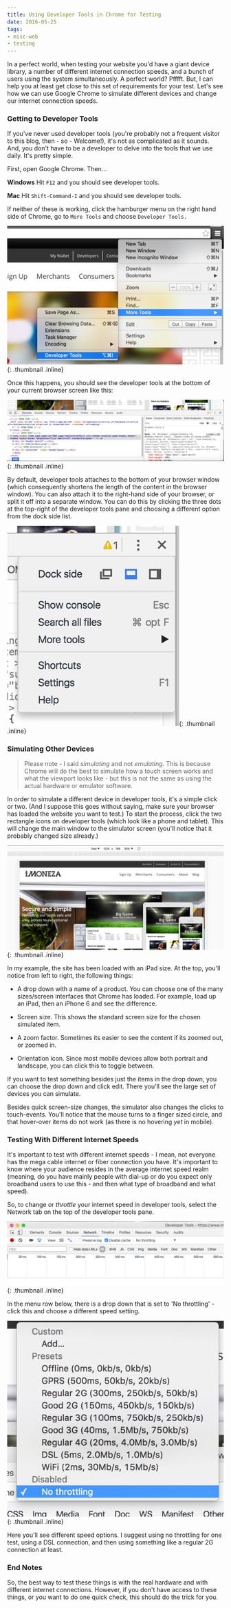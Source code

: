 ```yaml
---
title: Using Developer Tools in Chrome for Testing
date: 2016-05-25
tags:
- misc-web
- testing
---
```

In a perfect world, when testing your website you'd have a giant device library, a number of different internet connection speeds,
and a bunch of users using the system simultaneously.  A perfect world?  Pfffft.  But, I can help you at least get close
to this set of requirements for your test.  Let's see how we can use Google Chrome to simulate different devices and change
our internet connection speeds.

<!--more-->

### Getting to Developer Tools

If you've never used developer tools (you're probably not a frequent visitor to this blog, then - so - Welcome!), it's not as 
complicated as it sounds.  And, you don't have to be a developer to delve into the tools that we use daily.  It's pretty simple.

First, open Google Chrome.  Then...

**Windows** Hit `F12` and you should see developer tools.

**Mac** Hit `Shift-Command-I` and you should see developer tools.

If neither of these is working, click the hamburger menu on the right hand side of Chrome, go to `More Tools` and choose `Developer Tools.`

[![Menu Option](/uploads/2016/developer-tools-testing-1.jpg)](/uploads/2016/developer-tools-testing-1.jpg){: .thumbnail .inline}

Once this happens, you should see the developer tools at the bottom of your current browser screen like this:

[![Developer Tools](/uploads/2016/developer-tools-testing-2.jpg)](/uploads/2016/developer-tools-testing-2.jpg){: .thumbnail .inline}

By default, developer tools attaches to the bottom of your browser window (which consequently shortens the length of the content in the browser window).  You can also
attach it to the right-hand side of your browser, or split it off into a separate window.  You can do this by clicking the 
three dots at the top-right of the developer tools pane and choosing a different option from the dock side list.

[![Pane options](/uploads/2016/developer-tools-testing-3.jpg)](/uploads/2016/developer-tools-testing-3.jpg){: .thumbnail .inline}

### Simulating Other Devices

>  Please note - I said _simulating_ and not _emulating_.  This is because Chrome will do the best to simulate how a touch screen 
works and what the viewport looks like - but this is not the same as using the actual hardware or emulator software.  

In order to simulate a different device in developer tools, it's a simple click or two.  (And I suppose this goes without 
saying, make sure your browser has loaded the website you want to test.)  To start the process, click the two rectangle icons 
on developer tools (which look like a phone and tablet).  This will change the main window to the simulator screen (you'll notice that it probably
changed size already.)

[![Simulated devices](/uploads/2016/developer-tools-testing-4.jpg)](/uploads/2016/developer-tools-testing-4.jpg){: .thumbnail .inline}

In my example, the site has been loaded with an iPad size.  At the top, you'll notice from left to right, the following things:

- A drop down with a name of a product.  You can choose one of the many sizes/screen interfaces that Chrome has loaded.  For example, load up an iPad, then an iPhone 6 and see the difference.

- Screen size.  This shows the standard screen size for the chosen simulated item.

- A zoom factor.  Sometimes its easier to see the content if its zoomed out, or zoomed in.

- Orientation icon.  Since most mobile devices allow both portrait and landscape, you can click this to toggle between.

If you want to test something besides just the items in the drop down, you can choose the drop down and click edit.  There you'll see the large set of devices you can simulate.

Besides quick screen-size changes, the simulator also changes the clicks to touch-events.  You'll notice that the mouse turns 
to a finger sized circle, and that hover-over items do not work (as there is no hovering _yet_ in mobile).

### Testing With Different Internet Speeds

It's important to test with different internet speeds - I mean, not everyone has the mega cable internet or fiber connection 
you have.  It's important to know where your audience resides in the average internet speed realm (meaning, do you have mainly people
with dial-up or do you expect only broadband users to use this - and then what type of broadband and what speed).

So, to change or _throttle_ your internet speed in developer tools, select the Network tab on the top of the developer tools pane.

[![Network connection](/uploads/2016/developer-tools-testing-5.jpg)](/uploads/2016/developer-tools-testing-5.jpg){: .thumbnail .inline}

In the menu row below, there is a drop down that is set to 'No throttling' - click this and choose a different speed setting.

[![Speeds](/uploads/2016/developer-tools-testing-6.jpg)](/uploads/2016/developer-tools-testing-6.jpg){: .thumbnail .inline}

Here you'll see different speed options.  I suggest using no throttling for one test, using a DSL connection, and then using
something like a regular 2G connection at least.

### End Notes

So, the best way to test these things is with the real hardware and with different internet connections.  However, if you don't have
access to these things, or you want to do one quick check, this should do the trick for you.
